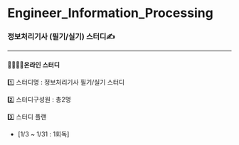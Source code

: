 # Engineer_Information_Processing
### 정보처리기사 (필기/실기) 스터디✍

---
#### 👨‍👨‍👧‍👧온라인 스터디

  1️⃣ 스터디명 : 정보처리기사 필기/실기 스터디
  
  2️⃣ 스터디구성원 : 총2명
  
  3️⃣ 스터디 플랜
  
  * [1/3 ~ 1/31 : 1회독] 


